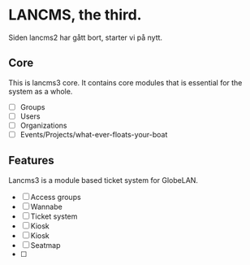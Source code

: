 # LANCMS, the third.

Siden lancms2 har gått bort, starter vi på nytt.

## Core

This is lancms3 core. It contains core modules that is essential for the system as a whole.

- [ ] Groups
- [ ] Users
- [ ] Organizations
- [ ] Events/Projects/what-ever-floats-your-boat

## Features

Lancms3 is a module based ticket system for GlobeLAN.

- [ ] Access groups
- [ ] Wannabe
- [ ] Ticket system
- [ ] Kiosk
- [ ] Kiosk
- [ ] Seatmap
- [ ]
